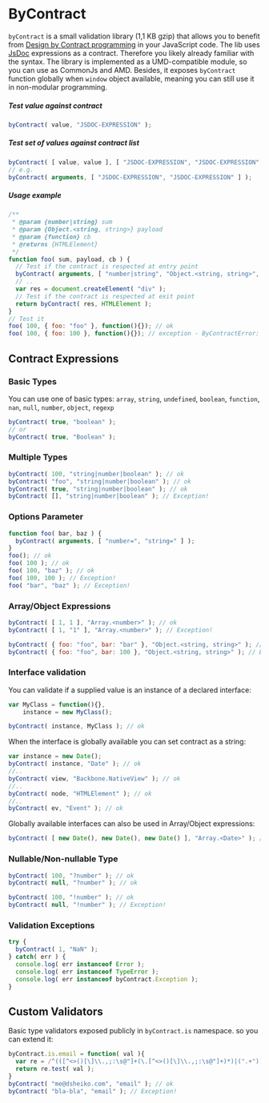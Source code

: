 ByContract
==============

`byContract` is a small validation library (1,1 KB gzip) that allows you to benefit from [Design by Contract programming](https://en.wikipedia.org/wiki/Design_by_contract)
in your JavaScript code. The lib uses [JsDoc](http://usejsdoc.org/tags-type.html) expressions as a contract. Therefore you
likely already familiar with the syntax. The library is implemented as a UMD-compatible module, so you can use as CommonJs and AMD.
Besides, it exposes `byContract` function globally when `window` object available, meaning you can still use it in non-modular programming.


##### Test value against contract
```javascript
byContract( value, "JSDOC-EXPRESSION" );
```

##### Test set of values against contract list
```javascript
byContract( [ value, value ], [ "JSDOC-EXPRESSION", "JSDOC-EXPRESSION" ] );
// e.g.
byContract( arguments, [ "JSDOC-EXPRESSION", "JSDOC-EXPRESSION" ] );
```

##### Usage example

```javascript
/**
 * @param {number|string} sum
 * @param {Object.<string, string>} payload
 * @param {function} cb
 * @returns {HTMLElement}
 */
function foo( sum, payload, cb ) {
  // Test if the contract is respected at entry point
  byContract( arguments, [ "number|string", "Object.<string, string>", "function" ] );
  // ..
  var res = document.createElement( "div" );
  // Test if the contract is respected at exit point
  return byContract( res, HTMLElement );
}
// Test it
foo( 100, { foo: "foo" }, function(){}); // ok
foo( 100, { foo: 100 }, function(){}); // exception - ByContractError: Value of index 1 violates the contract `Object.<string, string>`
```

## Contract Expressions

### Basic Types

You can use one of basic types: `array`, `string`, `undefined`, `boolean`, `function`, `nan`, `null`, `number`, `object`, `regexp`
```javascript
byContract( true, "boolean" );
// or
byContract( true, "Boolean" );
```

### Multiple Types

```javascript
byContract( 100, "string|number|boolean" ); // ok
byContract( "foo", "string|number|boolean" ); // ok
byContract( true, "string|number|boolean" ); // ok
byContract( [], "string|number|boolean" ); // Exception!
```

### Options Parameter
```javascript
function foo( bar, baz ) {
  byContract( arguments, [ "number=", "string=" ] );
}
foo(); // ok
foo( 100 ); // ok
foo( 100, "baz" ); // ok
foo( 100, 100 ); // Exception!
foo( "bar", "baz" ); // Exception!
```

### Array/Object Expressions

```javascript
byContract( [ 1, 1 ], "Array.<number>" ); // ok
byContract( [ 1, "1" ], "Array.<number>" ); // Exception!

byContract( { foo: "foo", bar: "bar" }, "Object.<string, string>" ); // ok
byContract( { foo: "foo", bar: 100 }, "Object.<string, string>" ); // Exception!
```

### Interface validation

You can validate if a supplied value is an instance of a declared interface:

```javascript
var MyClass = function(){},
    instance = new MyClass();

byContract( instance, MyClass ); // ok
```

When the interface is globally available you can set contract as a string:

```javascript
var instance = new Date();
byContract( instance, "Date" ); // ok
//..
byContract( view, "Backbone.NativeView" ); // ok
//..
byContract( node, "HTMLElement" ); // ok
//..
byContract( ev, "Event" ); // ok
```

Globally available interfaces can also be used in Array/Object expressions:

```javascript
byContract( [ new Date(), new Date(), new Date() ], "Array.<Date>" ); // ok
```


### Nullable/Non-nullable Type

```javascript
byContract( 100, "?number" ); // ok
byContract( null, "?number" ); // ok
```

```javascript
byContract( 100, "!number" ); // ok
byContract( null, "!number" ); // Exception!
```


### Validation Exceptions

```javascript
try {
  byContract( 1, "NaN" );
} catch( err ) {
  console.log( err instanceof Error );
  console.log( err instanceof TypeError );
  console.log( err instanceof byContract.Exception );
}
```

## Custom Validators

Basic type validators exposed publicly in `byContract.is` namespace. so you can extend it:

```javascript
byContract.is.email = function( val ){
  var re = /^(([^<>()[\]\\.,;:\s@"]+(\.[^<>()[\]\\.,;:\s@"]+)*)|(".+"))@((\[[0-9]{1,3}\.[0-9]{1,3}\.[0-9]{1,3}\.[0-9]{1,3}])|(([a-zA-Z\-0-9]+\.)+[a-zA-Z]{2,}))$/;
  return re.test( val );
}
byContract( "me@dsheiko.com", "email" ); // ok
byContract( "bla-bla", "email" ); // Exception!
```
